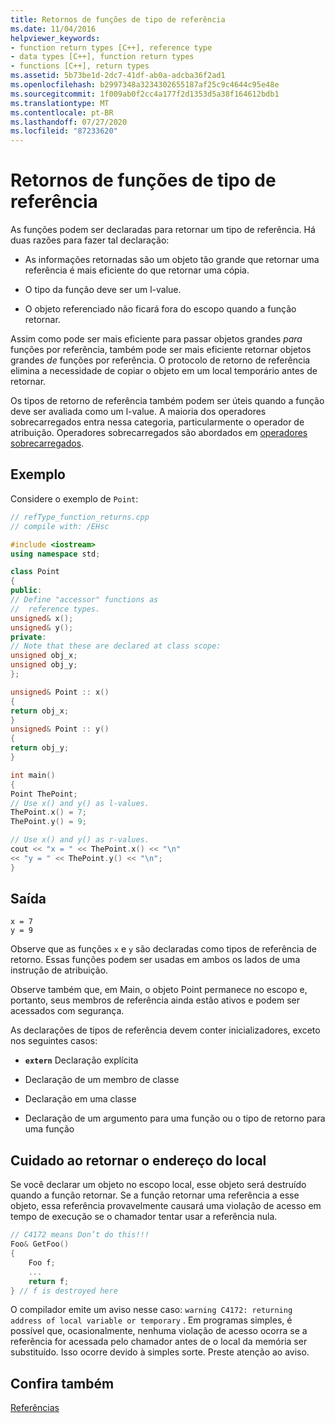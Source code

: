 ```yaml
---
title: Retornos de funções de tipo de referência
ms.date: 11/04/2016
helpviewer_keywords:
- function return types [C++], reference type
- data types [C++], function return types
- functions [C++], return types
ms.assetid: 5b73be1d-2dc7-41df-ab0a-adcba36f2ad1
ms.openlocfilehash: b2997348a3234302655187af25c9c4644c95e48e
ms.sourcegitcommit: 1f009ab0f2cc4a177f2d1353d5a38f164612bdb1
ms.translationtype: MT
ms.contentlocale: pt-BR
ms.lasthandoff: 07/27/2020
ms.locfileid: "87233620"
---
```

# <a name="reference-type-function-returns"></a>Retornos de funções de tipo de referência

As funções podem ser declaradas para retornar um tipo de referência. Há duas razões para fazer tal declaração:

- As informações retornadas são um objeto tão grande que retornar uma referência é mais eficiente do que retornar uma cópia.

- O tipo da função deve ser um l-value.

- O objeto referenciado não ficará fora do escopo quando a função retornar.

Assim como pode ser mais eficiente para passar objetos grandes *para* funções por referência, também pode ser mais eficiente retornar objetos grandes *de* funções por referência. O protocolo de retorno de referência elimina a necessidade de copiar o objeto em um local temporário antes de retornar.

Os tipos de retorno de referência também podem ser úteis quando a função deve ser avaliada como um l-value. A maioria dos operadores sobrecarregados entra nessa categoria, particularmente o operador de atribuição. Operadores sobrecarregados são abordados em [operadores sobrecarregados](../cpp/operator-overloading.md).

## <a name="example"></a>Exemplo

Considere o exemplo de `Point`:

```cpp
// refType_function_returns.cpp
// compile with: /EHsc

#include <iostream>
using namespace std;

class Point
{
public:
// Define "accessor" functions as
//  reference types.
unsigned& x();
unsigned& y();
private:
// Note that these are declared at class scope:
unsigned obj_x;
unsigned obj_y;
};

unsigned& Point :: x()
{
return obj_x;
}
unsigned& Point :: y()
{
return obj_y;
}

int main()
{
Point ThePoint;
// Use x() and y() as l-values.
ThePoint.x() = 7;
ThePoint.y() = 9;

// Use x() and y() as r-values.
cout << "x = " << ThePoint.x() << "\n"
<< "y = " << ThePoint.y() << "\n";
}
```

## <a name="output"></a>Saída

```Output
x = 7
y = 9
```

Observe que as funções `x` e `y` são declaradas como tipos de referência de retorno. Essas funções podem ser usadas em ambos os lados de uma instrução de atribuição.

Observe também que, em Main, o objeto Point permanece no escopo e, portanto, seus membros de referência ainda estão ativos e podem ser acessados com segurança.

As declarações de tipos de referência devem conter inicializadores, exceto nos seguintes casos:

- **`extern`** Declaração explícita

- Declaração de um membro de classe

- Declaração em uma classe

- Declaração de um argumento para uma função ou o tipo de retorno para uma função

## <a name="caution-returning-address-of-local"></a>Cuidado ao retornar o endereço do local

Se você declarar um objeto no escopo local, esse objeto será destruído quando a função retornar. Se a função retornar uma referência a esse objeto, essa referência provavelmente causará uma violação de acesso em tempo de execução se o chamador tentar usar a referência nula.

```cpp
// C4172 means Don’t do this!!!
Foo& GetFoo()
{
    Foo f;
    ...
    return f;
} // f is destroyed here
```

O compilador emite um aviso nesse caso: `warning C4172: returning address of local variable or temporary` . Em programas simples, é possível que, ocasionalmente, nenhuma violação de acesso ocorra se a referência for acessada pelo chamador antes de o local da memória ser substituído. Isso ocorre devido à simples sorte. Preste atenção ao aviso.

## <a name="see-also"></a>Confira também

[Referências](../cpp/references-cpp.md)
